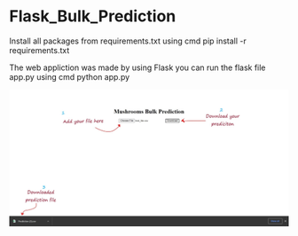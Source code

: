 # Flask_Bulk_Prediction



Install all packages from requirements.txt using cmd pip install -r requirements.txt

The web appliction was made by using Flask you can run the flask file app.py using cmd python app.py 

<img src='mushrooms.jpg' >
